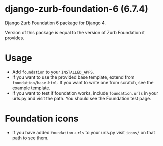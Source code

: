 django-zurb-foundation-6 (6.7.4)
============================

Django Zurb Foundation 6 package for Django 4.

Version of this package is equal to the version of Zurb Foundation it provides.

Usage
=====

- Add `foundation` to your `INSTALLED_APPS`.
- If you want to use the provided base template, extend from `foundation/base.html`. If you want to write one from scratch, see the example template.
- If you want to test if foundation works, include `foundation.urls` in your urls.py and visit the path. You should see the Foundation test page.

Foundation icons
================
- If you have added `foundation.urls` to your urls.py visit `icons/` on that path to see them.